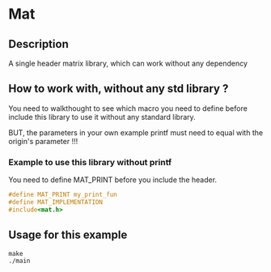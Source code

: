 # Mat
## Description
A single header matrix library, which can work without any dependency

## How to work with, without any std library ?
You need to walkthought to see which macro you need to define before include this library to use it without any standard library.

BUT, the parameters in your own example printf must need to equal with the origin's parameter !!!

### Example to use this library without printf
You need to define MAT_PRINT before you include the header.
```C
#define MAT_PRINT my_print_fun
#define MAT_IMPLEMENTATION
#include<mat.h>
```
## Usage for this example
```console
make
./main
```
